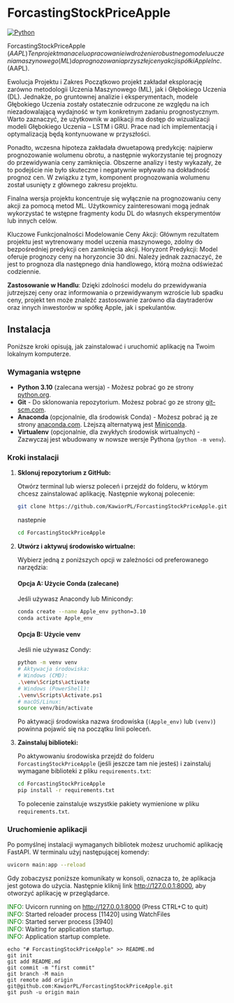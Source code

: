 # ForcastingStockPriceApple

[![Python](https://img.shields.io/badge/python-3.10+-blue.svg)](https://www.python.org/downloads/)


ForcastingStockPriceApple ($AAPL)
Ten projekt ma na celu opracowanie i wdrożenie robustnego modelu uczenia maszynowego (ML) do prognozowania przyszłej ceny akcji spółki Apple Inc. ($AAPL).

Ewolucja Projektu i Zakres
Początkowo projekt zakładał eksplorację zarówno metodologii Uczenia Maszynowego (ML), jak i Głębokiego Uczenia (DL). Jednakże, po gruntownej analizie i eksperymentach, modele Głębokiego Uczenia zostały ostatecznie odrzucone ze względu na ich niezadowalającą wydajność w tym konkretnym zadaniu prognostycznym. 
Warto zaznaczyć, że użytkownik w aplikacji ma dostęp do wizualizacji modeli Głębokiego Uczenia – LSTM i GRU. Prace nad ich implementacją i optymalizacją będą kontynuowane w przyszłości.

Ponadto, wczesna hipoteza zakładała dwuetapową predykcję: najpierw prognozowanie wolumenu obrotu, a następnie wykorzystanie tej prognozy do przewidywania ceny zamknięcia. Obszerne analizy i testy wykazały, że to podejście nie było skuteczne i negatywnie wpływało na dokładność prognoz cen. W związku z tym, komponent prognozowania wolumenu został usunięty z głównego zakresu projektu.

Finalna wersja projektu koncentruje się wyłącznie na prognozowaniu ceny akcji za pomocą metod ML. Użytkownicy zainteresowani mogą jednak wykorzystać te wstępne fragmenty kodu DL do własnych eksperymentów lub innych celów.


Kluczowe Funkcjonalności
Modelowanie Ceny Akcji: Głównym rezultatem projektu jest wytrenowany model uczenia maszynowego, zdolny do bezpośredniej predykcji cen zamknięcia akcji.
Horyzont Predykcji: Model oferuje prognozy ceny na horyzoncie 30 dni. Należy jednak zaznaczyć, że jest to prognoza dla następnego dnia handlowego, którą można odświeżać codziennie.

**Zastosowanie w Handlu**: 
Dzięki zdolności modelu do przewidywania jutrzejszej ceny oraz informowania o przewidywanym wzroście lub spadku ceny, projekt ten może znaleźć zastosowanie zarówno dla daytraderów oraz innych inwestorów w spółkę Apple, jak i spekulantów.



## Instalacja

Poniższe kroki opisują, jak zainstalować i uruchomić aplikację na Twoim lokalnym komputerze.

### Wymagania wstępne

* **Python 3.10** (zalecana wersja) - Możesz pobrać go ze strony [python.org](https://www.python.org/downloads/).
* **Git** - Do sklonowania repozytorium. Możesz pobrać go ze strony [git-scm.com](https://git-scm.com/downloads).
* **Anaconda** (opcjonalnie, dla środowisk Conda) - Możesz pobrać ją ze strony [anaconda.com](https://www.anaconda.com/download/). Lżejszą alternatywą jest [Miniconda](https://docs.conda.io/en/latest/miniconda.html).
* **Virtualenv** (opcjonalnie, dla zwykłych środowisk wirtualnych) - Zazwyczaj jest wbudowany w nowsze wersje Pythona (`python -m venv`).

### Kroki instalacji

1.  **Sklonuj repozytorium z GitHub:**

    Otwórz terminal lub wiersz poleceń i przejdź do folderu, w którym chcesz zainstalować aplikację. Następnie wykonaj polecenie:

    ```bash
    git clone https://github.com/KawiorPL/ForcastingStockPriceApple.git
     ```
    nastepnie
    ```bash
    cd ForcastingStockPriceApple
     ```
   

3.  **Utwórz i aktywuj środowisko wirtualne:**

    Wybierz jedną z poniższych opcji w zależności od preferowanego narzędzia:

    #### Opcja A: Użycie Conda (zalecane)

    Jeśli używasz Anacondy lub Minicondy:

    ```bash
    conda create --name Apple_env python=3.10
    conda activate Apple_env
    ```

    #### Opcja B: Użycie venv

    Jeśli nie używasz Condy:

    ```bash
    python -m venv venv
    # Aktywacja środowiska:
    # Windows (CMD):
    .\venv\Scripts\activate
    # Windows (PowerShell):
    .\venv\Scripts\Activate.ps1
    # macOS/Linux:
    source venv/bin/activate
    ```

    Po aktywacji środowiska nazwa środowiska (`(Apple_env)` lub `(venv)`) powinna pojawić się na początku linii poleceń.

4.  **Zainstaluj biblioteki:**

    Po aktywowaniu środowiska przejdź do folderu `ForcastingStockPriceApple` (jeśli jeszcze tam nie jesteś) i zainstaluj wymagane biblioteki z pliku `requirements.txt`:

    ```bash
    cd ForcastingStockPriceApple
    pip install -r requirements.txt
    ```

    To polecenie zainstaluje wszystkie pakiety wymienione w pliku `requirements.txt`.

### Uruchomienie aplikacji

Po pomyślnej instalacji wymaganych bibliotek możesz uruchomić aplikację FastAPI. W terminalu użyj następującej komendy:

```bash
uvicorn main:app --reload
```
Gdy zobaczysz poniższe komunikaty w konsoli, oznacza to, że aplikacja jest gotowa do użycia. Następnie kliknij link http://127.0.0.1:8000, aby otworzyć aplikację w przeglądarce.

<span style="color: green;">INFO</span>: Uvicorn running on http://127.0.0.1:8000 (Press CTRL+C to quit)<br>
<span style="color: green;">INFO</span>: Started reloader process [11420] using WatchFiles<br>
<span style="color: green;">INFO</span>: Started server process [3940]<br>
<span style="color: green;">INFO</span>: Waiting for application startup.<br>
<span style="color: green;">INFO</span>: Application startup complete.<br>


```
echo "# ForcastingStockPriceApple" >> README.md
git init
git add README.md
git commit -m "first commit"
git branch -M main
git remote add origin git@github.com:KawiorPL/ForcastingStockPriceApple.git
git push -u origin main
```
